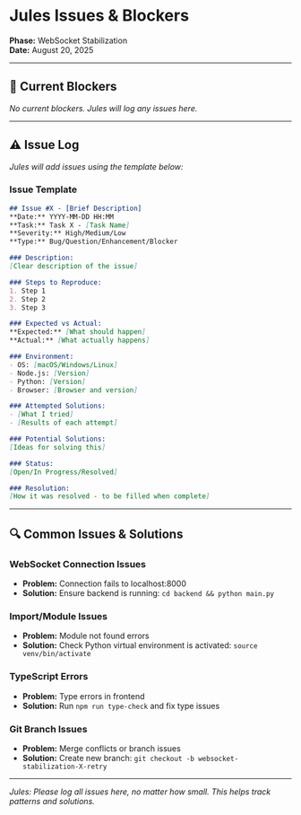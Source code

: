 # Jules Issues & Blockers

**Phase:** WebSocket Stabilization  
**Date:** August 20, 2025  

---

## 🚨 Current Blockers

*No current blockers. Jules will log any issues here.*

---

## ⚠️ Issue Log

*Jules will add issues using the template below:*

### Issue Template
```markdown
## Issue #X - [Brief Description]
**Date:** YYYY-MM-DD HH:MM
**Task:** Task X - [Task Name]
**Severity:** High/Medium/Low
**Type:** Bug/Question/Enhancement/Blocker

### Description:
[Clear description of the issue]

### Steps to Reproduce:
1. Step 1
2. Step 2
3. Step 3

### Expected vs Actual:
**Expected:** [What should happen]
**Actual:** [What actually happens]

### Environment:
- OS: [macOS/Windows/Linux]
- Node.js: [Version]
- Python: [Version]
- Browser: [Browser and version]

### Attempted Solutions:
- [What I tried]
- [Results of each attempt]

### Potential Solutions:
[Ideas for solving this]

### Status:
[Open/In Progress/Resolved]

### Resolution:
[How it was resolved - to be filled when complete]
```

---

## 🔍 Common Issues & Solutions

### WebSocket Connection Issues
- **Problem:** Connection fails to localhost:8000
- **Solution:** Ensure backend is running: `cd backend && python main.py`

### Import/Module Issues  
- **Problem:** Module not found errors
- **Solution:** Check Python virtual environment is activated: `source venv/bin/activate`

### TypeScript Errors
- **Problem:** Type errors in frontend
- **Solution:** Run `npm run type-check` and fix type issues

### Git Branch Issues
- **Problem:** Merge conflicts or branch issues
- **Solution:** Create new branch: `git checkout -b websocket-stabilization-X-retry`

---

*Jules: Please log all issues here, no matter how small. This helps track patterns and solutions.*
